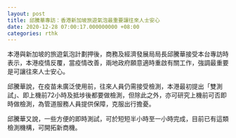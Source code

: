 ```yaml
---
layout: post
title: 邱騰華專訪：香港新加坡旅遊氣泡最重要讓往來人士安心
date: 2020-12-28 07:00:17.000000000 +08:00
categories: rthk
---
```


本港與新加坡的旅遊氣泡計劃押後，商務及經濟發展局局長邱騰華接受本台專訪時表示，本港疫情反覆，當疫情改善，兩地政府願意適時重啟有關工作，強調最重要是可讓往來人士安心。

邱騰華說，在疫苗未廣泛使用前，往來人員仍需接受檢測，本港最初提出「雙測試」、即上機前72小時及抵埗後都要做檢測，但除此之外，亦可研究上機前可否即時做檢測，為管道服務人員提供保障，克服出行擔憂。

邱騰華又說，一些方便的即時測試，可於短短半小時至一小時完成，目前已有這類檢測機構，可開拓新商機。
